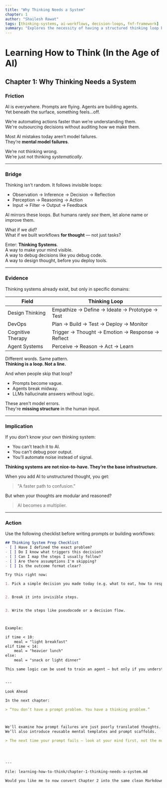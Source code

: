 ```yaml
---
title: "Why Thinking Needs a System"
chapter: 1
author: "Shailesh Rawat"
tags: [thinking-systems, ai-workflows, decision-loops, fnf-framework]
summary: "Explores the necessity of having a structured thinking loop before building AI systems or workflows."
---
```


# Learning How to Think (In the Age of AI)

## Chapter 1: Why Thinking Needs a System

### Friction

AI is everywhere. Prompts are flying. Agents are building agents.  
Yet beneath the surface, something feels...off.

We’re automating actions faster than we’re understanding them.  
We're outsourcing decisions without auditing how we make them.

Most AI mistakes today aren’t model failures.  
They’re **mental model failures**.

We’re not thinking wrong.  
We’re just not thinking *systematically*.

---

### Bridge

Thinking isn't random. It follows invisible loops:
- Observation → Inference → Decision → Reflection
- Perception → Reasoning → Action
- Input → Filter → Output → Feedback

AI mirrors these loops. But humans rarely *see* them, let alone name or improve them.

What if we *did*?  
What if we built workflows **for thought** — not just tasks?

Enter: **Thinking Systems**.  
A way to make your mind visible.  
A way to debug decisions like you debug code.  
A way to design thought, before you deploy tools.

---

### Evidence

Thinking systems already exist, but only in specific domains:

| Field            | Thinking Loop                                  |
|------------------|-------------------------------------------------|
| Design Thinking  | Empathize → Define → Ideate → Prototype → Test |
| DevOps           | Plan → Build → Test → Deploy → Monitor         |
| Cognitive Therapy| Trigger → Thought → Emotion → Response → Reflect |
| Agent Systems    | Perceive → Reason → Act → Learn                |

Different words. Same pattern.  
**Thinking is a loop. Not a line.**

And when people skip that loop?
- Prompts become vague.
- Agents break midway.
- LLMs hallucinate answers without logic.

These aren't model errors.  
They're **missing structure** in the human input.

---

### Implication

If you don’t know your own thinking system:
- You can’t teach it to AI.
- You can’t debug poor output.
- You’ll automate noise instead of signal.

**Thinking systems are not nice-to-have. They’re the base infrastructure.**

When you add AI to unstructured thought, you get:  
> "A faster path to confusion."

But when your thoughts are modular and reasoned?  
> AI becomes a multiplier.

---

### Action

Use the following checklist before writing prompts or building workflows:

```markdown
## Thinking System Prep Checklist
- [ ] Have I defined the exact problem?
- [ ] Do I know what triggers this decision?
- [ ] Can I map the steps I usually follow?
- [ ] Are there assumptions I'm skipping?
- [ ] Is the outcome format clear?

Try this right now:

1. Pick a simple decision you made today (e.g. what to eat, how to respond to a message).


2. Break it into invisible steps.


3. Write the steps like pseudocode or a decision flow.



Example:

if time < 10:
    meal = "light breakfast"
elif time < 14:
    meal = "heavier lunch"
else:
    meal = "snack or light dinner"

This same logic can be used to train an agent — but only if you understand it yourself.


---

Look Ahead

In the next chapter:

> “You don’t have a prompt problem. You have a thinking problem.”



We'll examine how prompt failures are just poorly translated thoughts.
We’ll also introduce reusable mental templates and prompt scaffolds.

> The next time your prompt fails — look at your mind first, not the model.




---

File: learning-how-to-think/chapter-1-thinking-needs-a-system.md

Would you like me to now convert Chapter 2 into the same clean Markdown format — no assumptions, no formatting errors, raw and GitHub-ready?

